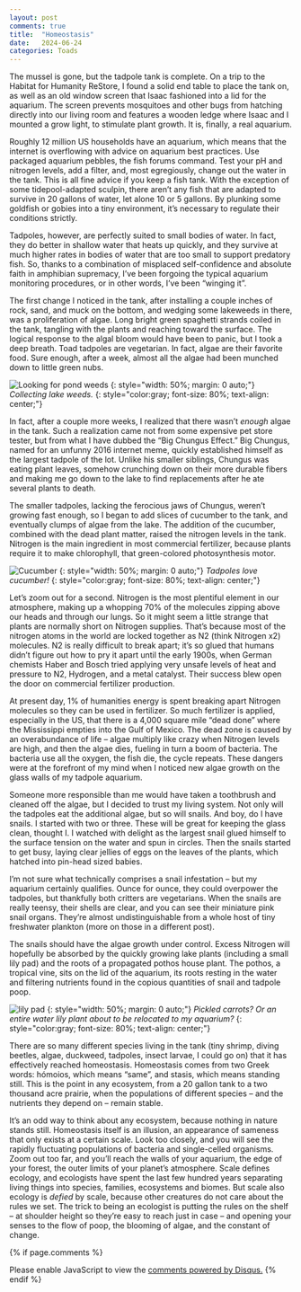 ```yaml
---
layout: post
comments: true
title:  "Homeostasis"
date:   2024-06-24
categories: Toads
---
```

The mussel is gone, but the tadpole tank is complete. On a trip to the Habitat for Humanity ReStore, I found a solid end table to place the tank on, as well as an old window screen that Isaac fashioned into a lid for the aquarium. The screen prevents mosquitoes and other bugs from hatching directly into our living room and features a wooden ledge where Isaac and I mounted a grow light, to stimulate plant growth. It is, finally, a real aquarium. 

Roughly 12 million US households have an aquarium, which means that the internet is overflowing with advice on aquarium best practices. Use packaged aquarium pebbles, the fish forums command. Test your pH and nitrogen levels, add a filter, and, most egregiously, change out the water in the tank. This is all fine advice if you keep a fish tank. With the exception of some tidepool-adapted sculpin, there aren’t any fish that are adapted to survive in 20 gallons of water, let alone 10 or 5 gallons. By plunking some goldfish or gobies into a tiny environment, it’s necessary to regulate their conditions strictly. 

Tadpoles, however, are perfectly suited to small bodies of water. In fact, they do better in shallow water that heats up quickly, and they survive at much higher rates in bodies of water that are too small to support predatory fish. So, thanks to a combination of misplaced self-confidence and absolute faith in amphibian supremacy, I’ve been forgoing the typical aquarium monitoring procedures, or in other words, I’ve been “winging it”. 

The first change I noticed in the tank, after installing a couple inches of rock, sand, and muck on the bottom, and wedging some lakeweeds in there, was a proliferation of algae. Long bright green spaghetti strands coiled in the tank, tangling with the plants and reaching toward the surface. The logical response to the algal bloom would have been to panic, but I took a deep breath. Toad tadpoles are vegetarian. In fact, algae are their favorite food. Sure enough, after a week, almost all the algae had been munched down to little green nubs. 

![Looking for pond weeds](/assets/toads/weedhunt.jpg)
{: style="width: 50%; margin: 0 auto;"}
*Collecting lake weeds.*
{: style="color:gray; font-size: 80%; text-align: center;"}

In fact, after a couple more weeks, I realized that there wasn’t <i> enough </i> algae in the tank. Such a realization came not from some expensive pet store tester, but from what I have dubbed the “Big Chungus Effect.” Big Chungus, named for an unfunny 2016 internet meme, quickly established himself as the largest tadpole of the lot. Unlike his smaller siblings, Chungus was eating plant leaves, somehow crunching down on their more durable fibers and making me go down to the lake to find replacements after he ate several plants to death.

The smaller tadpoles, lacking the ferocious jaws of Chungus, weren’t growing fast enough, so I began to add slices of cucumber to the tank, and eventually clumps of algae from the lake. The addition of the cucumber, combined with the dead plant matter, raised the nitrogen levels in the tank. Nitrogen is the main ingredient in most commercial fertilizer, because plants require it to make chlorophyll, that green-colored photosynthesis motor.

![Cucumber](/assets/toads/cucumber.jpg)
{: style="width: 50%; margin: 0 auto;"}
*Tadpoles love cucumber!*
{: style="color:gray; font-size: 80%; text-align: center;"}

Let’s zoom out for a second. Nitrogen is the most plentiful element in our atmosphere, making up a whopping 70% of the molecules zipping above our heads and through our lungs. So it might seem a little strange that plants are normally short on Nitrogen supplies. That’s because most of the nitrogen atoms in the world are locked together as N2 (think Nitrogen x2) molecules. N2 is really difficult to break apart; it’s so glued that humans didn’t figure out how to pry it apart until the early 1900s, when German chemists Haber and Bosch tried applying very unsafe levels of heat and pressure to N2, Hydrogen, and a metal catalyst. Their success blew open the door on commercial fertilizer production.

At present day, 1% of humanities energy is spent breaking apart Nitrogen molecules so they can be used in fertilizer. So much fertilizer is applied, especially in the US, that there is a 4,000 square mile “dead done” where the Mississippi empties into the Gulf of Mexico. The dead zone is caused by an overabundance of life – algae multiply like crazy when Nitrogen levels are high, and then the algae dies, fueling in turn a boom of bacteria. The bacteria use all the oxygen, the fish die, the cycle repeats. These dangers were at the forefront of my mind when I noticed new algae growth on the glass walls of my tadpole aquarium. 

Someone more responsible than me would have taken a toothbrush and cleaned off the algae, but I decided to trust my living system. Not only will the tadpoles eat the additional algae, but so will snails. And boy, do I have snails. I started with two or three. These will be great for keeping the glass clean, thought I. I watched with delight as the largest snail glued himself to the surface tension on the water and spun in circles. Then the snails started to get busy, laying clear jellies of eggs on the leaves of the plants, which hatched into pin-head sized babies. 

I’m not sure what technically comprises a snail infestation – but my aquarium certainly qualifies.  Ounce for ounce, they could overpower the tadpoles, but thankfully both critters are vegetarians. When the snails are really teensy, their shells are clear, and you can see their miniature pink snail organs. They’re almost undistinguishable from a whole host of tiny freshwater plankton (more on those in a different post). 

The snails should have the algae growth under control. Excess Nitrogen will hopefully be absorbed by the quickly growing lake plants (including a small lily pad) and the roots of a propagated pothos house plant. The pothos, a tropical vine, sits on the lid of the aquarium, its roots resting in the water and filtering nutrients found in the copious quantities of snail and tadpole poop. 

![lily pad](/assets/toads/lilyjar.jpg)
{: style="width: 50%; margin: 0 auto;"}
*Pickled carrots? Or an entire water lily plant about to be relocated to my aquarium?*
{: style="color:gray; font-size: 80%; text-align: center;"}

There are so many different species living in the tank (tiny shrimp, diving beetles, algae, duckweed, tadpoles, insect larvae, I could go on) that it has effectively reached homeostasis. Homeostasis comes from two Greek words: hómoios, which means “same”, and stasis, which means standing still. This is the point in any ecosystem, from a 20 gallon tank to a two thousand acre prairie, when the populations of different species – and the nutrients they depend on – remain stable. 

It’s an odd way to think about any ecosystem, because nothing in nature stands still. Homeostasis itself is an illusion, an appearance of sameness that only exists at a certain scale. Look too closely, and you will see the rapidly fluctuating populations of bacteria and single-celled organisms. Zoom out too far, and you’ll reach the walls of your aquarium, the edge of your forest, the outer limits of your planet’s atmosphere. Scale defines ecology, and ecologists have spent the last few hundred years separating living things into species, families, ecosystems and biomes. But scale also ecology is <i> defied </i> by scale, because other creatures do not care about the rules we set. The trick to being an ecologist is putting the rules on the shelf – at shoulder height so they’re easy to reach just in case – and opening your senses to the flow of poop, the blooming of algae, and the constant of change.


{% if page.comments %}
<div id="disqus_thread"></div>
<script>
    /**
    *  RECOMMENDED CONFIGURATION VARIABLES: EDIT AND UNCOMMENT THE SECTION BELOW TO INSERT DYNAMIC VALUES FROM YOUR PLATFORM OR CMS.
    *  LEARN WHY DEFINING THESE VARIABLES IS IMPORTANT: https://disqus.com/admin/universalcode/#configuration-variables    */
    /*
    var disqus_config = function () {
    this.page.url = 'https://www.hughgabriel.com/Travel/2022/07/21/Beyond-the-Island.html';  // Replace PAGE_URL with your page's canonical URL variable
    this.page.identifier = '/Travel/2022/07/21/Beyond-the-Island.html'; // Replace PAGE_IDENTIFIER with your page's unique identifier variable
    };
    */
    (function() { // DON'T EDIT BELOW THIS LINE
    var d = document, s = d.createElement('script');
    s.src = 'https://hughsblog-1.disqus.com/embed.js';
    s.setAttribute('data-timestamp', +new Date());
    (d.head || d.body).appendChild(s);
    })();
</script>
<noscript>Please enable JavaScript to view the <a href="https://disqus.com/?ref_noscript">comments powered by Disqus.</a></noscript>
{% endif %}
